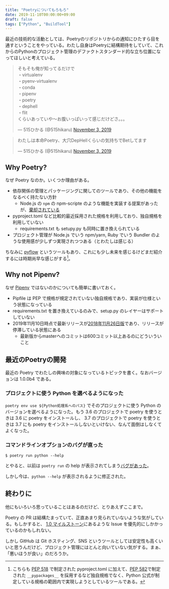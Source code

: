 ```yaml
---
title: "Poetryについてもろもろ"
date: 2019-11-10T00:00:00+09:00
draft: false
tags: ["Python", "BuildTool"]
---
```


最近の技術的な活動としては、Poetryのリポジトリからの通知にひたすら目を通すということをやっている。わたし自身はPoetryに結構期待をしていて、これからのPythonのプロジェクト管理のデファクトスタンダード的な立ち位置になってほしいと考えている。

<blockquote class="twitter-tweet"><p lang="ja" dir="ltr">そもそも俺が知ってるだけで<br>・virtualenv<br>・pyenv-virtualenv<br>・conda<br>・pipenv <br>・poetry<br>・dephell<br>・flit<br>くらいあっていや〜お腹いっぱいって感じだけどさ。。。</p>&mdash; 515ひかる (@515hikaru) <a href="https://twitter.com/515hikaru/status/1190964598964277249?ref_src=twsrc%5Etfw">November 3, 2019</a></blockquote> <script async src="https://platform.twitter.com/widgets.js" charset="utf-8"></script>
<blockquote class="twitter-tweet"><p lang="ja" dir="ltr">わたしは本命Poetry、大穴DepHellくらいの気持ちでBetしてます</p>&mdash; 515ひかる (@515hikaru) <a href="https://twitter.com/515hikaru/status/1190966298248769536?ref_src=twsrc%5Etfw">November 3, 2019</a></blockquote> <script async src="https://platform.twitter.com/widgets.js" charset="utf-8"></script>

## Why Poetry?

なぜ Poetry なのか。いくつか理由がある。

* 依存関係の管理とパッケージングに関してのツールであり、その他の機能をなるべく持たない方針
    * Node.js の `npm` の npm-scripte のような機能を実装する提案があったが、[棄却されている](https://github.com/sdispater/poetry/pull/591#issuecomment-504762152)
* pyproject.toml など比較的最近採用された規格を利用しており、独自規格を利用していない
    * requirements.txt も setupy.py も同時に置き換えられている
* プロジェクト管理が Node.js でいう npm/yarn, Ruby でいう Bundler のような使用感が少しずつ実現されつつある（とわたしは感じる）

ちなみに [pyflow](https://github.com/David-OConnor/pyflow) というツールもあり、これにも少し未来を感じるけどまだ紹介するには時期尚早な感じがする[^1]。

[^1]: こちらも [PEP 518](https://www.python.org/dev/peps/pep-0518/) で制定された pyproject.toml に加えて、[PEP 582](https://www.python.org/dev/peps/pep-0582/)で制定された `__pypackages__` を採用するなど独自規格でなく、Python 公式が制定している規格の範囲内で実現しようとしているツールである。


## Why not Pipenv?

なぜ [Pipenv](https://github.com/pypa/pipenv) ではないのかについても簡単に書いておく。

* Pipfile は PEP で規格が規定されていない独自規格であり、実装が仕様という状態になっている
* requirements.txt を置き換えているのみで、setup.py のレイヤーはサポートしていない
* 2019年11月10日時点で最新リリースが[2018年11月26日版](https://github.com/pypa/pipenv/releases/tag/v2018.11.26)であり、リリースが停滞している状態にある
    * 最新版からmasterへのコミットは600コミット以上あるのにどういういこと

## 最近のPoetryの開発

最近の Poetry でわたしの興味の対象になっているトピックを書く。なおバージョンは 1.0.0b4 である。

### プロジェクトに使う Python を選べるようになった

`poetry env use ${Python処理系へのパス}` でそのプロジェクトに使う Python のバージョンを選べるようになった。もう 3.6 のプロジェクトで poetry を使うときは 3.6 に poetry をインストールし、 3.7 のプロジェクトで poetry を使うときは 3.7 にも poetry をインストールしないといけない、なんて面倒はしなくてよくなった。

### コマンドラインオプションのバグが直った

```
$ poetry run python --help
```

とやると、以前は `poetry run` の help が表示されてしまう[バグがあった](https://github.com/sdispater/poetry/issues/1500)。

しかし今は、`python --help` が表示されるように修正された。

## 終わりに

他にもいろいろ思っていることはあるのだけど、とりあえずここまで。

Poetry の PR は結構たまっていて、正直あまり見られていないような気がしている。もしかすると、 [1.0 マイルストーン](https://github.com/sdispater/poetry/milestone/1)にあるような Issue を優先的にしかかっているのかもしれない。

しかし GitHub は Git ホスティング、SNS というツールとしては安定性も高くいいと思うんだけど、プロジェクト管理にはとんと向いていない気がする。まぁ、「悪いほうが良い」のだろうか。
